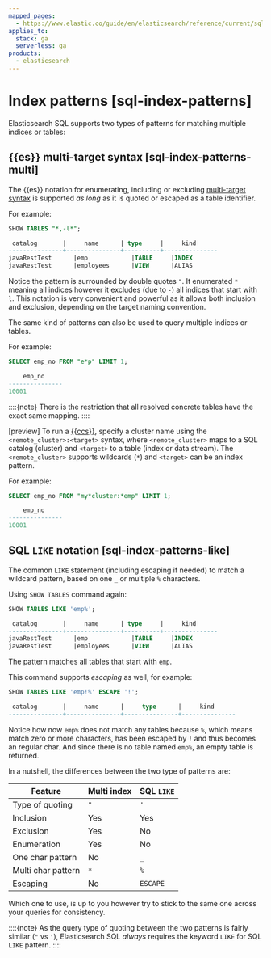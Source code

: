 ```yaml
---
mapped_pages:
  - https://www.elastic.co/guide/en/elasticsearch/reference/current/sql-index-patterns.html
applies_to:
  stack: ga
  serverless: ga
products:
  - elasticsearch
---
```


# Index patterns [sql-index-patterns]

Elasticsearch SQL supports two types of patterns for matching multiple indices or tables:


## {{es}} multi-target syntax [sql-index-patterns-multi]

The {{es}} notation for enumerating, including or excluding [multi-target syntax](elasticsearch://reference/elasticsearch/rest-apis/api-conventions.md#api-multi-index) is supported *as long* as it is quoted or escaped as a table identifier.

For example:

```sql
SHOW TABLES "*,-l*";

 catalog       |     name      | type     |     kind
---------------+---------------+----------+---------------
javaRestTest      |emp            |TABLE     |INDEX
javaRestTest      |employees      |VIEW      |ALIAS
```

Notice the pattern is surrounded by double quotes `"`. It enumerated `*` meaning all indices however it excludes (due to `-`) all indices that start with `l`. This notation is very convenient and powerful as it allows both inclusion and exclusion, depending on the target naming convention.

The same kind of patterns can also be used to query multiple indices or tables.

For example:

```sql
SELECT emp_no FROM "e*p" LIMIT 1;

    emp_no
---------------
10001
```

::::{note}
There is the restriction that all resolved concrete tables have the exact same mapping.
::::


[preview] To run a [{{ccs}}](../../../solutions/search/cross-cluster-search.md), specify a cluster name using the `<remote_cluster>:<target>` syntax, where `<remote_cluster>` maps to a SQL catalog (cluster) and `<target>` to a table (index or data stream). The `<remote_cluster>` supports wildcards (`*`) and `<target>` can be an index pattern.

For example:

```sql
SELECT emp_no FROM "my*cluster:*emp" LIMIT 1;

    emp_no
---------------
10001
```


## SQL `LIKE` notation [sql-index-patterns-like]

The common `LIKE` statement (including escaping if needed) to match a wildcard pattern, based on one `_` or multiple `%` characters.

Using `SHOW TABLES` command again:

```sql
SHOW TABLES LIKE 'emp%';

 catalog       |     name      | type     |     kind
---------------+---------------+----------+---------------
javaRestTest      |emp            |TABLE     |INDEX
javaRestTest      |employees      |VIEW      |ALIAS
```

The pattern matches all tables that start with `emp`.

This command supports *escaping* as well, for example:

```sql
SHOW TABLES LIKE 'emp!%' ESCAPE '!';

 catalog       |     name      |     type      |     kind
---------------+---------------+---------------+---------------
```

Notice how now `emp%` does not match any tables because `%`, which means match zero or more characters, has been escaped by `!` and thus becomes an regular char. And since there is no table named `emp%`, an empty table is returned.

In a nutshell, the differences between the two type of patterns are:

| Feature | Multi index | SQL `LIKE` |
| --- | --- | --- |
| Type of quoting | `"` | `'` |
| Inclusion | Yes | Yes |
| Exclusion | Yes | No |
| Enumeration | Yes | No |
| One char pattern | No | `_` |
| Multi char pattern | `*` | `%` |
| Escaping | No | `ESCAPE` |

Which one to use, is up to you however try to stick to the same one across your queries for consistency.

::::{note}
As the query type of quoting between the two patterns is fairly similar (`"` vs `'`), Elasticsearch SQL *always* requires the keyword `LIKE` for SQL `LIKE` pattern.
::::


